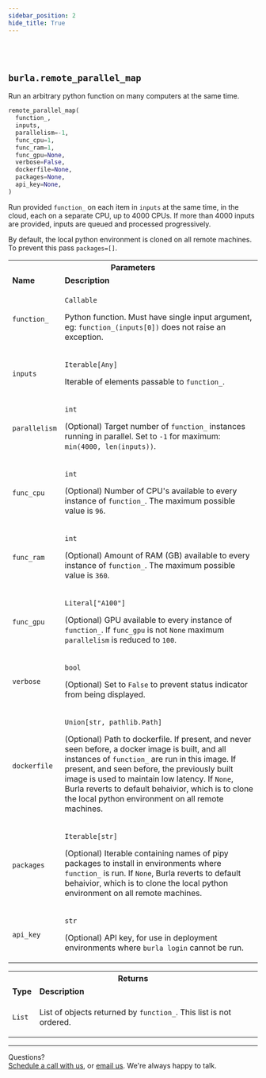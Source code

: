 ```yaml
---
sidebar_position: 2
hide_title: True
---
```


<br></br>

## `burla.remote_parallel_map`

Run an arbitrary python function on many computers at the same time.

```python
remote_parallel_map(
  function_,
  inputs,
  parallelism=-1,
  func_cpu=1,
  func_ram=1,
  func_gpu=None,
  verbose=False,
  dockerfile=None,
  packages=None,
  api_key=None,
)
```

Run provided `function_` on each item in `inputs` at the same time, in the cloud, each on a separate CPU, up to 4000 CPUs. If more than 4000 inputs are provided, inputs are queued and processed progressively.

By default, the local python environment is cloned on all remote machines. To prevent this pass <code>packages=[]</code>.

<table>
    <tbody>
        <tr>
            <th colspan="2" style={{ textAlign: 'left' }}><strong>Parameters</strong></th>
        </tr>
        <tr>
            <td><strong>Name</strong></td>
            <td><strong>Description</strong></td>
        </tr>
        <tr>
            <td style={{ verticalAlign: 'top' }}><code>function_</code></td>
            <td>
                <p><code>Callable</code></p>
                <p>Python function. Must have single input argument, eg: <code>function_(inputs[0])</code> does not raise an exception.</p>
            </td>
        </tr>
        <tr>
            <td style={{ verticalAlign: 'top' }}><code>inputs</code></td>
            <td>
                <p><code>Iterable[Any]</code></p>
                <p>Iterable of elements passable to <code>function_</code>.</p>
            </td>
        </tr>
        <tr>
            <td style={{ verticalAlign: 'top' }}><code>parallelism</code></td>
            <td>
                <p><code>int</code></p>
                <p>(Optional) Target number of <code>function_</code> instances running in parallel. Set to <code>-1</code> for maximum: <code>min(4000, len(inputs))</code>.</p>
            </td>
        </tr>
        <tr>
            <td style={{ verticalAlign: 'top' }}><code>func_cpu</code></td>
            <td>
                <p><code>int</code></p>
                <p>(Optional) Number of CPU's available to every instance of <code>function_</code>. The maximum possible value is <code>96</code>.</p>
            </td>
        </tr>
        <tr>
            <td style={{ verticalAlign: 'top' }}><code>func_ram</code></td>
            <td>
                <p><code>int</code></p>
                <p>(Optional) Amount of RAM (GB) available to every instance of <code>function_</code>. The maximum possible value is <code>360</code>.</p>
            </td>
        </tr>
        <tr>
            <td style={{ verticalAlign: 'top' }}><code>func_gpu</code></td>
            <td>
                <p><code>Literal["A100"]</code></p>
                <p>(Optional) GPU available to every instance of <code>function_</code>. If <code>func_gpu</code> is not <code>None</code> maximum <code>parallelism</code> is reduced to <code>100</code>.</p>
            </td>
        </tr>
        <tr>
            <td style={{ verticalAlign: 'top' }}><code>verbose</code></td>
            <td>
                <p><code>bool</code></p>
                <p>(Optional) Set to <code>False</code> to prevent status indicator from being displayed.</p>
            </td>
        </tr>
        <tr>
            <td style={{ verticalAlign: 'top' }}><code>dockerfile</code></td>
            <td>
                <p><code>Union[str, pathlib.Path]</code></p>
                <p>(Optional) Path to dockerfile. If present, and never seen before, a docker image is built, and all instances of <code>function_</code> are run in this image. If present, and seen before, the previously built image is used to maintain low latency. If <code>None</code>, Burla reverts to default behaivior, which is to clone the local python environment on all remote machines.</p>
            </td>
        </tr>
        <tr>
            <td style={{ verticalAlign: 'top' }}><code>packages</code></td>
            <td>
                <p><code>Iterable[str]</code></p>
                <p>(Optional) Iterable containing names of pipy packages to install in environments where <code>function_</code> is run. If <code>None</code>, Burla reverts to default behaivior, which is to clone the local python environment on all remote machines.</p>
            </td>
        </tr>
        <tr>
            <td style={{ verticalAlign: 'top' }}><code>api_key</code></td>
            <td>
                <p><code>str</code></p>
                <p>(Optional) API key, for use in deployment environments where <code>burla login</code> cannot be run.</p>
            </td>
        </tr>
    </tbody>
</table>

<table>
    <tbody>
        <tr>
            <th colspan="2" style={{ textAlign: 'left' }}><strong>Returns</strong></th>
        </tr>
        <tr>
            <td><strong>Type</strong></td>
            <td><strong>Description</strong></td>
        </tr>
        <tr>
            <td style={{ verticalAlign: 'top' }}><code>List</code></td>
            <td>
                <p>List of objects returned by <code>function_</code>. This list is not ordered.</p>
            </td>
        </tr>
    </tbody>
</table>

---

Questions?  
[Schedule a call with us](https://cal.com/jakez/burla/), or [email us](mailto:jake@burla.dev). We're always happy to talk.
